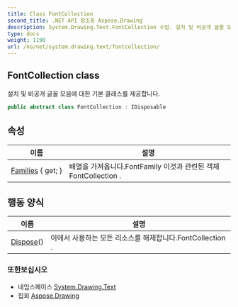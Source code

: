 ```yaml
---
title: Class FontCollection
second_title: .NET API 참조용 Aspose.Drawing
description: System.Drawing.Text.FontCollection 수업. 설치 및 비공개 글꼴 모음에 대한 기본 클래스를 제공합니다.
type: docs
weight: 1190
url: /ko/net/system.drawing.text/fontcollection/
---
```

## FontCollection class

설치 및 비공개 글꼴 모음에 대한 기본 클래스를 제공합니다.

```csharp
public abstract class FontCollection : IDisposable
```

## 속성

| 이름 | 설명 |
| --- | --- |
| [Families](../../system.drawing.text/fontcollection/families/) { get; } | 배열을 가져옵니다.FontFamily 이것과 관련된 객체FontCollection . |

## 행동 양식

| 이름 | 설명 |
| --- | --- |
| [Dispose](../../system.drawing.text/fontcollection/dispose/)() | 이에서 사용하는 모든 리소스를 해제합니다.FontCollection . |

### 또한보십시오

* 네임스페이스 [System.Drawing.Text](../../system.drawing.text/)
* 집회 [Aspose.Drawing](../../)


